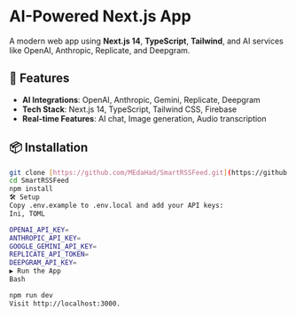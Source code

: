 # AI-Powered Next.js App

A modern web app using **Next.js 14**, **TypeScript**, **Tailwind**, and AI services like OpenAI, Anthropic, Replicate, and Deepgram.

## 🚀 Features

- **AI Integrations**: OpenAI, Anthropic, Gemini, Replicate, Deepgram
- **Tech Stack**: Next.js 14, TypeScript, Tailwind CSS, Firebase
- **Real-time Features**: AI chat, Image generation, Audio transcription

## 📦 Installation

```bash
git clone [https://github.com/MEdaHad/SmartRSSFeed.git](https://github.com/MEdaHad/SmartRSSFeed.git)
cd SmartRSSFeed
npm install
🛠️ Setup
Copy .env.example to .env.local and add your API keys:
Ini, TOML

OPENAI_API_KEY=
ANTHROPIC_API_KEY=
GOOGLE_GEMINI_API_KEY=
REPLICATE_API_TOKEN=
DEEPGRAM_API_KEY=
▶️ Run the App
Bash

npm run dev
Visit http://localhost:3000.
